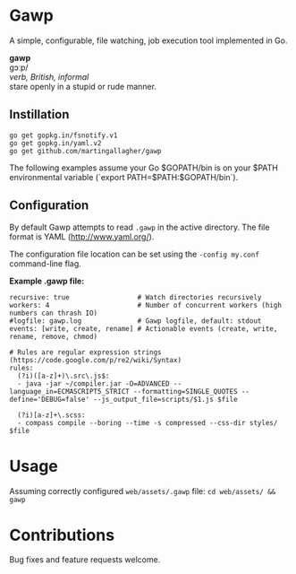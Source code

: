 # Gawp
A simple, configurable, file watching, job execution tool implemented in Go.

**gawp**<br>ɡɔːp/<br>*verb, British, informal*<br>stare openly in a stupid or rude manner.

## Instillation
    go get gopkg.in/fsnotify.v1
    go get gopkg.in/yaml.v2
    go get github.com/martingallagher/gawp

The following examples assume your Go $GOPATH/bin is on your $PATH environmental variable (`export PATH=$PATH:$GOPATH/bin`).

## Configuration
By default Gawp attempts to read `.gawp` in the active directory. The file format is YAML (http://www.yaml.org/).

The configuration file location can be set using the `-config my.conf` command-line flag.

**Example .gawp file:**

	recursive: true                 # Watch directories recursively
	workers: 4                      # Number of concurrent workers (high numbers can thrash IO)
	#logfile: gawp.log              # Gawp logfile, default: stdout
	events: [write, create, rename] # Actionable events (create, write, rename, remove, chmod)

    # Rules are regular expression strings (https://code.google.com/p/re2/wiki/Syntax)
	rules:
	  (?i)([a-z]+)\.src\.js$:
	  - java -jar ~/compiler.jar -O=ADVANCED --language_in=ECMASCRIPT5_STRICT --formatting=SINGLE_QUOTES --define='DEBUG=false' --js_output_file=scripts/$1.js $file

	  (?i)[a-z]+\.scss:
	  - compass compile --boring --time -s compressed --css-dir styles/ $file

# Usage
Assuming correctly configured `web/assets/.gawp` file: `cd web/assets/ && gawp`

# Contributions
Bug fixes and feature requests welcome.